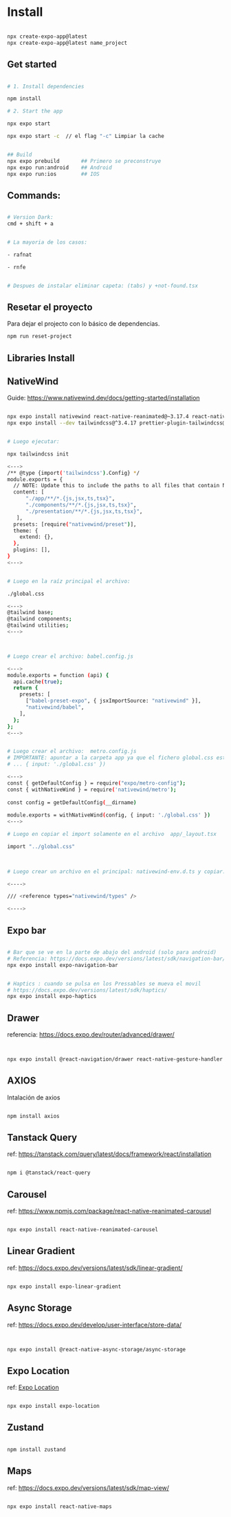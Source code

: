 # Install

```sh 

npx create-expo-app@latest
npx create-expo-app@latest name_project

```


## Get started

```bash

# 1. Install dependencies

npm install

# 2. Start the app

npx expo start

npx expo start -c  // el flag "-c" Limpiar la cache


## Build
npx expo prebuild       ## Primero se preconstruye
npx expo run:android    ## Android
npx expo run:ios        ## IOS


```


## Commands:

```sh

# Version Dark:
cmd + shift + a


# La mayoria de los casos: 

- rafnat

- rnfe


# Despues de instalar eliminar capeta: (tabs) y +not-found.tsx


```



## Resetar el proyecto

Para dejar el projecto con lo básico de dependencias.

```bash
npm run reset-project
```





## Libraries Install


## NativeWind

Guide: https://www.nativewind.dev/docs/getting-started/installation

```sh

npx expo install nativewind react-native-reanimated@~3.17.4 react-native-safe-area-context@5.4.0
npx expo install --dev tailwindcss@^3.4.17 prettier-plugin-tailwindcss@^0.5.11


# Luego ejecutar: 

npx tailwindcss init

<--->
/** @type {import('tailwindcss').Config} */
module.exports = {
  // NOTE: Update this to include the paths to all files that contain Nativewind classes.
  content: [
      "./app/**/*.{js,jsx,ts,tsx}",
      "./components/**/*.{js,jsx,ts,tsx}",
      "./presentation/**/*.{js,jsx,ts,tsx}",
   ],
  presets: [require("nativewind/preset")],
  theme: {
    extend: {},
  },
  plugins: [],
}
<--->


# Luego en la raíz principal el archivo:

./global.css

<--->
@tailwind base;
@tailwind components;
@tailwind utilities;
<--->



# Luego crear el archivo: babel.config.js

<--->
module.exports = function (api) {
  api.cache(true);
  return {
    presets: [
      ["babel-preset-expo", { jsxImportSource: "nativewind" }],
      "nativewind/babel",
    ],
  };
};
<--->


# Luego crear el archivo:  metro.config.js
# IMPORTANTE: apuntar a la carpeta app ya que el fichero global.css esta dentro de "app"
# ... { input: './global.css' }) 

<--->
const { getDefaultConfig } = require("expo/metro-config");
const { withNativeWind } = require('nativewind/metro');
 
const config = getDefaultConfig(__dirname)
 
module.exports = withNativeWind(config, { input: './global.css' })
<--->

# Luego en copiar el import solamente en el archivo  app/_layout.tsx

import "../global.css"
 


# Luego crear un archivo en el principal: nativewind-env.d.ts y copiar:

<---->

/// <reference types="nativewind/types" />

<---->

```


## Expo bar

```sh 

# Bar que se ve en la parte de abajo del android (solo para android)
# Referencia: https://docs.expo.dev/versions/latest/sdk/navigation-bar/ 
npx expo install expo-navigation-bar 


# Haptics : cuando se pulsa en los Pressables se mueva el movil
# https://docs.expo.dev/versions/latest/sdk/haptics/
npx expo install expo-haptics

```


## Drawer
referencia: https://docs.expo.dev/router/advanced/drawer/

```sh


npx expo install @react-navigation/drawer react-native-gesture-handler react-native-reanimated

```



## AXIOS

Intalación de axios

```sh 

npm install axios

```



## Tanstack Query

ref: https://tanstack.com/query/latest/docs/framework/react/installation

```sh 

npm i @tanstack/react-query

```




## Carousel

ref: https://www.npmjs.com/package/react-native-reanimated-carousel

```sh 

npx expo install react-native-reanimated-carousel

```




## Linear Gradient

ref: https://docs.expo.dev/versions/latest/sdk/linear-gradient/

```sh 

npx expo install expo-linear-gradient

```



## Async Storage

ref: https://docs.expo.dev/develop/user-interface/store-data/

```sh 


npx expo install @react-native-async-storage/async-storage

```



## Expo Location

ref: [Expo Location](https://docs.expo.dev/versions/latest/sdk/location/)

```sh 

npx expo install expo-location


```




## Zustand


```sh 

npm install zustand

```


## Maps

ref: https://docs.expo.dev/versions/latest/sdk/map-view/

```sh 

npx expo install react-native-maps

```